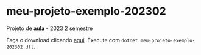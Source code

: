 # meu-projeto-exemplo-202302
Projeto de **aula** - 2023 2 semestre

Faça o download clicando [aqui](https://github.com/ermogenes/meu-projeto-exemplo-202302/raw/main/meu-projeto-exemplo-202302.zip). Execute com `dotnet meu-projeto-exemplo-202302.dll`.
